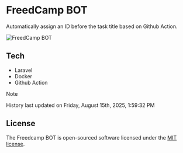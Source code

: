 # FreedCamp BOT

Automatically assign an ID before the task title based on Github Action.

![FreedCamp BOT](https://repository-images.githubusercontent.com/737932867/7d34798b-2680-471c-b089-a78a718d3d6a)

## Tech

- Laravel
- Docker
- Github Action

> [!NOTE]  
> History last updated on Friday, August 15th, 2025, 1:59:32 PM

## License

The Freedcamp BOT is open-sourced software licensed under the [MIT license](https://opensource.org/licenses/MIT).
